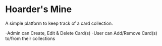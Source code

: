 # Hoarder's Mine

A simple platform to keep track of a card collection.

-Admin can Create, Edit & Delete Card(s)
-User can Add/Remove Card(s) to/from their collections
